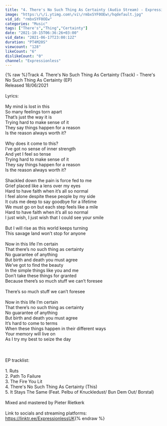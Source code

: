 ```yaml
---
title: "4. There's No Such Thing As Certainty (Audio Stream) - Expressionless"
image: "https:\/\/i.ytimg.com\/vi\/rmbxSYF0OEw\/hqdefault.jpg"
vid_id: "rmbxSYF0OEw"
categories: "Music"
tags: ["There's","Thing","Certainty"]
date: "2021-10-15T06:36:26+03:00"
vid_date: "2021-06-17T23:00:12Z"
duration: "PT4M20S"
viewcount: "128"
likeCount: "6"
dislikeCount: "0"
channel: "Expressionless"
---
```

{% raw %}Track 4. There's No Such Thing As Certainty (Track) - There's No Such Thing As Certainty (EP)<br />Released 18/06/2021<br /><br />Lyrics:<br /><br />My mind is lost in this<br />So many feelings torn apart<br />That’s just the way it is<br />Trying hard to make sense of it<br />They say things happen for a reason<br />Is the reason always worth it?<br /><br />Why does it come to this?<br />I’ve got no sense of inner strength <br />And yet I feel so tense<br />Trying hard to make sense of it <br />They say things happen for a reason<br />Is the reason always worth it?<br /><br />Shackled down the pain is force fed to me<br />Grief placed like a lens over my eyes<br />Hard to have faith when it’s all so normal<br />I feel alone despite these people by my side<br />It cuts me deep to say goodbye for a lifetime <br />We must go on but each step feels like a mile<br />Hard to have faith when it’s all so normal<br />I just wish, I just wish that I could see your smile<br /><br />But I will rise as this world keeps turning<br />This savage land won’t stop for anyone <br /><br />Now in this life I’m certain<br />That there’s no such thing as certainty<br />No guarantee of anything<br />But birth and death you must agree<br />We’ve got to find the beauty <br />In the simple things like you and me<br />Don’t take these things for granted<br />Because there’s so much stuff we can’t foresee <br /><br />There’s so much stuff we can’t foresee <br /><br />Now in this life I’m certain<br />That there’s no such thing as certainty<br />No guarantee of anything <br />But birth and death you must agree<br />It’s hard to come to terms<br />When these things happen in their different ways<br />Your memory will live on<br />As I try my best to seize the day<br /><br /><br /><br />EP tracklist:<br /><br />1. Ruts <br />2. Path To Failure <br />3. The Fire You Lit <br />4. There's No Such Thing As Certainty (This)<br />5. It Stays The Same (Feat. Pelbu of Knuckledust/ Bun Dem Out/ Borstal) <br /><br />Mixed and mastered by Pieter Rietkerk<br /><br />Link to socials and streaming platforms:<br /><a rel="nofollow" target="blank" href="https://linktr.ee/ExpressionlessUK">https://linktr.ee/ExpressionlessUK</a>{% endraw %}
